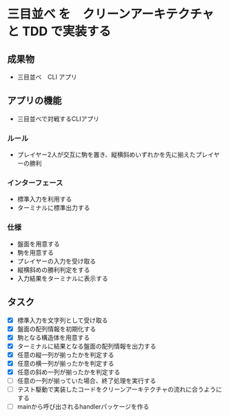 # 三目並べ を　クリーンアーキテクチャ　と TDD で実装する

## 成果物

- 三目並べ　CLI アプリ

## アプリの機能

- 三目並べで対戦するCLIアプリ

### ルール

- プレイヤー2人が交互に駒を置き、縦横斜めいずれかを先に揃えたプレイヤーの勝利
  
### インターフェース

- 標準入力を利用する
- ターミナルに標準出力する
  
### 仕様

- 盤面を用意する
- 駒を用意する
- プレイヤーの入力を受け取る
- 縦横斜めの勝利判定をする
- 入力結果をターミナルに表示する

## タスク

- [x] 標準入力を文字列として受け取る
- [x] 盤面の配列情報を初期化する
- [x] 駒となる構造体を用意する
- [x] ターミナルに結果となる盤面の配列情報を出力する
- [x] 任意の縦一列が揃ったかを判定する
- [x] 任意の横一列が揃ったかを判定する
- [x] 任意の斜め一列が揃ったかを判定する
- [ ] 任意の一列が揃っていた場合、終了処理を実行する
- [ ] テスト駆動で実装したコードをクリーンアーキテクチャの流れに合うようにする
- [ ] mainから呼び出されるhandlerパッケージを作る
